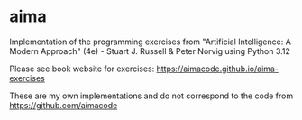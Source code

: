 # aima

Implementation of the programming exercises from "Artificial Intelligence: A Modern Approach" (4e) - Stuart J. Russell & Peter Norvig using Python 3.12

Please see book website for exercises: <https://aimacode.github.io/aima-exercises>

These are my own implementations and do not correspond to the code from <https://github.com/aimacode>
